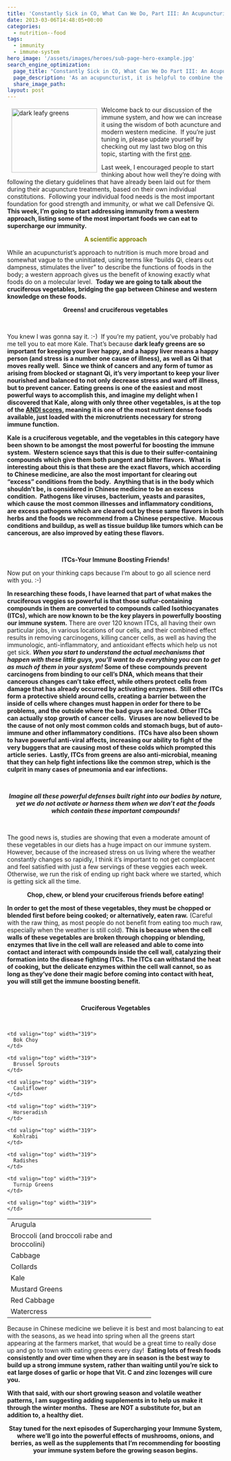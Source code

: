 ```yaml
---
title: 'Constantly Sick in CO, What Can We Do, Part III: An Acupuncturist&#8217;s Approach to Supercharging Your Immunity'
date: 2013-03-06T14:48:05+00:00
categories:
  - nutrition--food
tags:
  - immunity
  - immune-system
hero_image: '/assets/images/heroes/sub-page-hero-example.jpg'
search_engine_optimization:
  page_title: "Constantly Sick in CO, What Can We Do Part III: An Acupuncturist's Approach to Supercharging Your Immunity"
  page_description: 'As an acupuncturist, it is helpful to combine the Chinese medicine nutritional approach with what modern science says about nourishing our immunity. '
  share_image_path:
layout: post
---
```

<img src="http://ih.constantcontact.com/fs085/1102844965003/img/65.jpg" alt="dark leafy greens" width="199" height="149" align="left" border="0" hspace="10" vspace="5" />

<div>
  Welcome back to our discussion of the immune system, and how we can increase it using the wisdom of both acuncture and modern western medicine.  If you&#8217;re just tuning in, please update yourself by checking out my last two blog on this topic, starting with the first <a href="http://r20.rs6.net/tn.jsp?e=001iOmi5EoOaIShaSfuUtXTb99NDbZIwyLpRd7cSrhkKqcz6YC3Q2JAGArdtyTjZb9Ce3m08pvBVqUliQ4mEyXrlD9-x2Z3hSrVCV19FgWjQBCieaA8ZXMxgiGC2DW7bTLNFabNqmwubh2PUldI96oewQ==" target="_blank" rel="noopener">one</a>.
</div>

Last week, I encouraged people to start thinking about how well they&#8217;re doing with following the dietary guidelines that have already been laid out for them during their acupuncture treatments, based on their own individual constitutions.  Following your individual food needs is the most important foundation for good strength and immunity, or what we call Defensive Qi. **This week, I&#8217;m going to start addressing immunity from a western approach, listing some of the most important foods we can eat to supercharge our immunity.**

<p style="text-align: center;">
  <span style="color: #808000;"><strong>A scientific approach</strong></span>
</p>

While an acupuncturist&#8217;s approach to nutrition is much more broad and somewhat vague to the uninitiated, using terms like &#8220;builds Qi, clears out dampness, stimulates the liver&#8221; to describe the functions of foods in the body; a western approach gives us the benefit of knowing exactly what foods do on a molecular level.  **Today we are going to talk about the cruciferous vegetables, bridging the gap between Chinese and western knowledge on these foods.**

<p style="text-align: center;">
  <strong>Greens! and cruciferous vegetables</strong>
</p>

&nbsp;

You knew I was gonna say it. :-)  If you&#8217;re my patient, you&#8217;ve probably had me tell you to eat more Kale. That&#8217;s because **dark leafy greens are so important for keeping your liver happy, and a happy liver means a happy person (and stress is a number one cause of illness), as well as Qi that moves really well.  Since we think of cancers and any form of tumor as arising from blocked or stagnant Qi, it&#8217;s very important to keep your liver nourished and balanced to not only decrease stress and ward off illness, but to prevent cancer.** **Eating greens is one of the easiest and most powerful ways to accomplish this, and imagine my delight when I discovered that Kale, along with only three other vegetables, is at the top of the <a href="http://r20.rs6.net/tn.jsp?e=001iOmi5EoOaIRqjHE7_VSubu28ZfVS1xZhF-10JD9sF-QUDN4tUHFupZKBstqfP1N27KacwVcVbeQPTXBiClKG-PrfHQD9t6lIr6-_Je9e_9w5fvkU6TiOjNHwRmv0lNpma9-C3eyOzrE=" target="_blank" rel="noopener">ANDI scores</a>, meaning it is one of the most nutrient dense foods available, just loaded with the micronutrients necessary for strong immune function.** 

**Kale is a cruciferous vegetable, and the vegetables in this category have been shown to be amongst the most powerful for boosting the immune system.  Western science says that this is due to their sulfer-containing compounds which give them both pungent and bitter flavors.  What is interesting about this is that these are the exact flavors, which according to Chinese medicine, are also the most important for clearing out &#8220;excess&#8221; conditions from the body.  Anything that is in the body which shouldn&#8217;t be, is considered in Chinese medicine to be an excess condition.  Pathogens like viruses, bacterium, yeasts and parasites, which cause the most common illnesses and inflammatory conditions, are excess pathogens which are cleared out by these same flavors in both herbs and the foods we recommend from a Chinese perspective.  Mucous conditions and buildup, as well as tissue buildup like tumors which can be cancerous, are also improved by eating these flavors.** 

&nbsp;

<p style="text-align: center;">
  <strong>ITCs-Your Immune Boosting Friends!</strong>
</p>

Now put on your thinking caps because I&#8217;m about to go all science nerd with you. :-)

**In researching these foods, I have learned that part of what makes the cruciferous veggies so powerful is that those sulfur-containing compounds in them are converted to compounds called Isothiocyanates (ITCs), which are now known to be the key players in powerfully boosting our immune system.** There are over 120 known ITCs, all having their own particular jobs, in various locations of our cells, and their combined effect results in removing carcinogens, killing cancer cells, as well as having the immunologic, anti-inflammatory, and antioxidant effects which help us not get sick. **_When you start to understand the actual mechanisms that happen with these little guys, you&#8217;ll want to do everything you can to get as much of them in your system!_ Some of these compounds prevent carcinogens from binding to our cell&#8217;s DNA, which means that their cancerous changes can&#8217;t take effect, while others protect cells from damage that has already occurred by activating enzymes.  Still other ITCs form a protective shield around cells, creating a barrier between the inside of cells where changes must happen in order for there to be problems, and the outside where the bad guys are located. Other ITCs can actually stop growth of cancer cells.  Viruses are now believed to be the cause of not only most common colds and stomach bugs, but of auto-immune and other inflammatory conditions.  ITCs have also been shown to have powerful anti-viral affects, increasing our ability to fight of the very buggers that are causing most of these colds which prompted this article series.  Lastly, ITCs from greens are also anti-microbial, meaning that they can help fight infections like the common strep, which is the culprit in many cases of pneumonia and ear infections.** 

&nbsp;

<p style="text-align: center;">
  <strong><em> Imagine all these powerful defenses built right into our bodies by nature, yet we do not activate or harness them when we don&#8217;t eat the foods which contain these important compounds!</em></strong>
</p>

&nbsp;

The good news is, studies are showing that even a moderate amount of these vegetables in our diets has a huge impact on our immune system. However, because of the increased stress on us living where the weather constantly changes so rapidly, I think it&#8217;s important to not get complacent and feel satisfied with just a few servings of these veggies each week. Otherwise, we run the risk of ending up right back where we started, which is getting sick all the time.

<p style="text-align: center;">
  <strong> Chop, chew, or blend your cruciferous friends before eating!</strong>
</p>

**In order to get the most of these vegetables, they must be chopped or blended first before being cooked; or alternatively, eaten raw.** (Careful with the raw thing, as most people do not benefit from eating too much raw, especially when the weather is still cold). **This is because when the cell walls of these vegetables are broken through chopping or blending, enzymes that live in the cell wall are released and able to come into contact and interact with compounds inside the cell wall, catalyzing their formation into the disease fighting ITCs. The ITCs can withstand the heat of cooking, but the delicate enzymes within the cell wall cannot, so as long as they&#8217;ve done their magic before coming into contact with heat, you will still get the immune boosting benefit.** 

&nbsp;

<p style="text-align: center;">
  <strong>Cruciferous Vegetables</strong>
</p>

&nbsp;

<table border="0" cellspacing="0" cellpadding="0">
  <tr>
    <td valign="top" width="319">
      Arugula
    </td>
    
    <td valign="top" width="319">
      Bok Choy
    </td>
  </tr>
  
  <tr>
    <td valign="top" width="319">
      Broccoli (and broccoli rabe and broccolini)
    </td>
    
    <td valign="top" width="319">
      Brussel Sprouts
    </td>
  </tr>
  
  <tr>
    <td valign="top" width="319">
      Cabbage
    </td>
    
    <td valign="top" width="319">
      Cauliflower
    </td>
  </tr>
  
  <tr>
    <td valign="top" width="319">
      Collards
    </td>
    
    <td valign="top" width="319">
      Horseradish
    </td>
  </tr>
  
  <tr>
    <td valign="top" width="319">
      Kale
    </td>
    
    <td valign="top" width="319">
      Kohlrabi
    </td>
  </tr>
  
  <tr>
    <td valign="top" width="319">
      Mustard Greens
    </td>
    
    <td valign="top" width="319">
      Radishes
    </td>
  </tr>
  
  <tr>
    <td valign="top" width="319">
      Red Cabbage
    </td>
    
    <td valign="top" width="319">
      Turnip Greens
    </td>
  </tr>
  
  <tr>
    <td valign="top" width="319">
      Watercress
    </td>
    
    <td valign="top" width="319">
    </td>
  </tr>
</table>

Because in Chinese medicine we believe it is best and most balancing to eat with the seasons, as we head into spring when all the greens start appearing at the farmers market, that would be a great time to really dose up and go to town with eating greens every day!  **Eating lots of fresh foods consistently and over time when they are in season is the best way to build up a strong immune system, rather than waiting until you&#8217;re sick to eat large doses of garlic or hope that Vit. C and zinc lozenges will cure you.** 

**With that said, with our short growing season and volatile weather patterns, I am suggesting adding supplements in to help us make it through the winter months.  These are NOT a substitute for, but an addition to, a healthy diet.**

<p style="text-align: center;">
  <strong>Stay tuned for the next episodes of Supercharging your Immune System, where we&#8217;ll go into the powerful effects of mushrooms, onions, and berries, as well as the supplements that I&#8217;m recommending for boosting your immune system before the growing season begins.</strong>
</p>